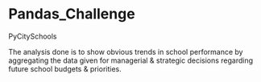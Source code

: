 # Pandas_Challenge

PyCitySchools

The analysis done is to show obvious trends in school performance by aggregating the data given for managerial & strategic decisions regarding future school budgets & priorities.
